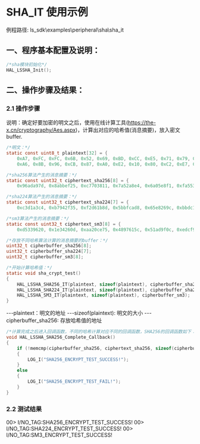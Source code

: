 # SHA_IT 使用示例

例程路径: ls_sdk\examples\peripheral\sha\sha_it

## 一、程序基本配置及说明：

```c
/*sha模块初始化*/
HAL_LSSHA_Init();
```

## 二、操作步骤及结果：

### 2.1 操作步骤

说明：确定好要加密的明文之后，使用在线计算工具(https://the-x.cn/cryptography/Aes.aspx)，计算出对应的哈希值(消息摘要)，放入密文buffer.

```c
/*明文：*/
static const uint8_t plaintext[32] = {
    0xA7, 0xFC, 0xFC, 0x6B, 0x52, 0x69, 0xBD, 0xCC, 0xE5, 0x71, 0x79, 0x8D, 0x61, 0x8E, 0xA2, 0x19,
    0xA6, 0x8B, 0x96, 0xCB, 0x87, 0xA0, 0xE2, 0x10, 0x80, 0xC2, 0xE7, 0x58, 0xD2, 0x3E, 0x4C, 0xE9};
```

```c
/*sha256算法产生的消息摘要：*/
static const uint32_t ciphertext_sha256[8] = {
    0x96ada97d, 0x8abbef25, 0xc7703811, 0x7a52a8e4, 0x6a05e8f1, 0xfa553d87, 0x787e05a3, 0x5adccf5b};  
```

```c
/*sha224算法产生的消息摘要：*/
static const uint32_t ciphertext_sha224[7] = {
    0xc3d1a3c4, 0xb7942f35, 0xf2d61b8d, 0x5bbfcad8, 0x65e8269c, 0xbbdc1514, 0x9afec5b};
```

```c
/*sm3算法产生的消息摘要：*/
static const uint32_t ciphertext_sm3[8] = {
    0xd5339620, 0x1e34260d, 0xaa20ce75, 0x4897615c, 0x51ad9f0c, 0xedcf9ea9, 0x63008679, 0x3d914c08};
```

```c
/*存放不同哈希算法计算的消息摘要的buffer：*/
uint32_t cipherbuffer_sha256[8];
uint32_t cipherbuffer_sha224[7];
uint32_t cipherbuffer_sm3[8];
```

```c
/*开始计算哈希值：*/
static void sha_crypt_test()
{
    HAL_LSSHA_SHA256_IT(plaintext, sizeof(plaintext), cipherbuffer_sha256);
    HAL_LSSHA_SHA224_IT(plaintext, sizeof(plaintext), cipherbuffer_sha224);
    HAL_LSSHA_SM3_IT(plaintext, sizeof(plaintext), cipherbuffer_sm3);
}
```

---plaintext：明文的地址
---sizeof(plaintext): 明文的大小
---cipherbuffer_sha256: 存放哈希值的地址

```c
/*计算完成之后进入回调函数，不同的哈希计算对应不同的回调函数，SHA256的回调函数如下：*/
void HAL_LSSHA_SHA256_Complete_Callback()
{
    if (!memcmp(cipherbuffer_sha256, ciphertext_sha256, sizeof(cipherbuffer_sha256)))
    {
        LOG_I("SHA256_ENCRYPT_TEST_SUCCESS!");
    }
    else
    {
        LOG_I("SHA256_ENCRYPT_TEST_FAIL!");
    }
}
```

### 2.2 测试结果

00> I/NO_TAG:SHA256_ENCRYPT_TEST_SUCCESS!
00> I/NO_TAG:SHA224_ENCRYPT_TEST_SUCCESS!
00> I/NO_TAG:SM3_ENCRYPT_TEST_SUCCESS!